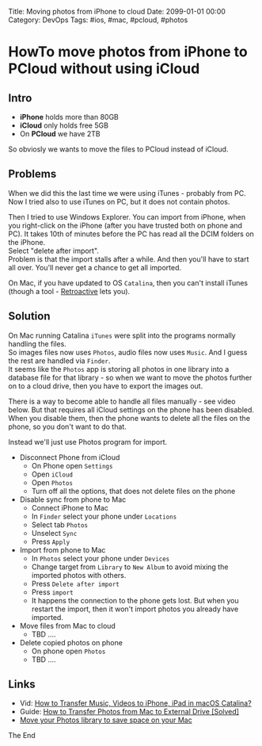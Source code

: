 Title: Moving photos from iPhone to cloud
Date: 2099-01-01 00:00
Category: DevOps
Tags: #ios, #mac, #pcloud, #photos

# HowTo move photos from iPhone to PCloud without using iCloud

## Intro

* **iPhone** holds more than 80GB
* **iCloud** only holds free 5GB
* On **PCloud** we have 2TB

So obviosly we wants to move the files to PCloud instead of iCloud.

## Problems

When we did this the last time we were using iTunes - probably from PC.  
Now I tried also to use iTunes on PC, but it does not contain photos.  

Then I tried to use Windows Explorer. You can import from iPhone, when you right-click on the iPhone (after you have trusted both on phone and PC). It takes 10th of minutes before the PC has read all the DCIM folders on the iPhone.  
Select "delete after import".  
Problem is that the import stalls after a while. And then you'll have to start all over. You'll never get a chance to get all imported.

On Mac, if you have updated to OS `Catalina`, then you can't install iTunes (though a tool - [Retroactive](https://github.com/cormiertyshawn895/Retroactive) lets you).

## Solution

On Mac running Catalina `iTunes` were split into the programs normally handling the files.  
So images files now uses `Photos`, audio files now uses `Music`. And I guess the rest are handled via `Finder`.  
It seems like the `Photos` app is storing all photos in one library into a database file for that library - so when we want to move the photos further on to a cloud drive, then you have to export the images out.  

There is a way to become able to handle all files manually - see video below. But that requires all iCloud settings on the phone has been disabled. When you disable them, then the phone wants to delete all the files on the phone, so you don't want to do that.  

Instead we'll just use Photos program for import.

* Disconnect Phone from iCloud
    * On Phone open `Settings`
    * Open `iCloud`
    * Open `Photos`
    * Turn off all the options, that does not delete files on the phone
* Disable sync from phone to Mac
    * Connect iPhone to Mac
    * In `Finder` select your phone under `Locations`
    * Select tab `Photos`
    * Unselect `Sync`
    * Press `Apply`
* Import from phone to Mac
    * In `Photos` select your phone under `Devices`
    * Change target from `Library` to `New Album` to avoid mixing the imported photos with others.
    * Press `Delete after import`
    * Press `import`
    * It happens the connection to the phone gets lost. But when you restart the import, then it won't import photos you already have imported.
* Move files from Mac to cloud
    * TBD ....
* Delete copied photos on phone
    * On phone open `Photos`
    * TBD ....

## Links

* Vid: [How to Transfer Music, Videos to iPhone, iPad in macOS Catalina?](https://www.youtube.com/watch?v=BSkHVZIY8EA)
* Guide: [How to Transfer Photos from Mac to External Drive [Solved]](https://www.cleverfiles.com/howto/move-photos-hard-drive.html)
* [Move your Photos library to save space on your Mac](https://support.apple.com/en-us/HT201517)

The End
